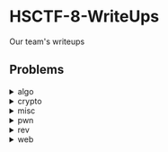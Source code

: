 # HSCTF-8-WriteUps
Our team's writeups

## Problems

<details>
<summary>algo</summary>

|Question|Points|

</details>
<details>
<summary>crypto</summary>

|Question|Points|

</details>
<details>
<summary>misc</summary>

|Question|Points|
|[Return of the Intro to Netcat](misc/Return%20of%20the%20Intro%20to%20Netcat/Return%20of%20the%20Intro%20to%20Netcat.md)||
|[LSBlue](./misc/LSBlue/LSBlue.md)||
|[audio-frequency-stego](./misc/audio-frequency-stego/audio-frequency-stego.md)||

</details>
<details>
<summary>pwn</summary>

|Question|Points|

</details>
<details>
<summary>rev</summary>

|Question|Points|

</details>
<details>
<summary>web</summary>

|Question|Points|
|[NRC](./web/NRC/NRC.md)|???|

</details>